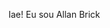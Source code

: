 Iae! Eu sou Allan Brick

<div>
  <img height="180em" src="https://github-readme-stats.vercel.app/api?username=AllanBrick&show_icons=true&theme=dracula&include_all_commits=true&count_

<a href = 'https://www.instagram.com/allanbrick_013/'> Instagram </a>


